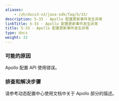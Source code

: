 ```yaml
---
aliases:
    - /zh/docs3-v2/java-sdk/faq/5/33/
description: 5-33 - Apollo 配置更新事件发生异常
linkTitle: 5-33 - Apollo 配置更新事件发生异常
title: 5-33 - Apollo 配置更新事件发生异常
type: docs
weight: 33
---
```




### 可能的原因

Apollo 配置 API 使用错误。

### 排查和解决步骤

请参考动态配置中心使用文档中关于 Apollo 部分的描述。